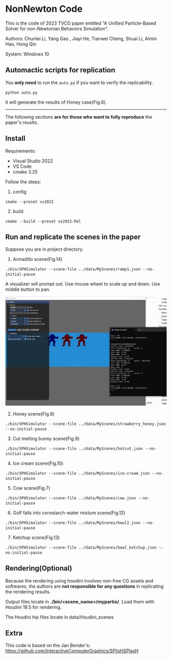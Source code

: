 # NonNewton Code
This is the code of 2023 TVCG paper entitled
"A Unified Particle-Based Solver for non-Newtonian Behaviors Simulation".

Authors: Chunlei Li, Yang Gao , Jiayi He, Tianwei Cheng, Shuai Li, Aimin Hao, Hong Qin

System: Windows 10

## Automactic scripts for replication

You **only need** to run the `auto.py` if you want to verify the replicability.

```
python auto.py
```

It will generate the results of Honey case(Fig.8).

---
The following sections **are for those who want to fully reproduce** the paper's reuslts.

## Install
Requirements:
- Visual Studio 2022
- VS Code
- cmake 3.25

Follow the steps:
1. config
```
cmake --preset vs2022
```
2. build
```
cmake --build --preset vs2022-Rel
```

## Run and replicate the scenes in the paper

Suppose you are in project directory.

1. Armadillo scene(Fig.14)
```
./bin/SPHSimulator --scene-file ../data/MyScenes/ramp1.json --no-initial-pause
```

A visualizer will prompt out. Use mouse wheel to scale up and down. Use middle button to pan.

![arma](image.png)

2. Honey scene(Fig.8)
```
./bin/SPHSimulator --scene-file ../data/MyScenes/strawberry_honey.json --no-initial-pause
```

3. Cut melting bunny scene(Fig.9)

```
./bin/SPHSimulator --scene-file ../data/MyScenes/hotcut.json --no-initial-pause
```

4. Ice cream scene(Fig.10)

```
./bin/SPHSimulator --scene-file ../data/MyScenes/ice-cream.json --no-initial-pause
```

5. Cow scene(Fig.7)

```
./bin/SPHSimulator --scene-file ../data/MyScenes/cow.json --no-initial-pause
```

6. Golf falls into cornstarch-water mixture scene(Fig.12)

```
./bin/SPHSimulator --scene-file ../data/MyScenes/bowl2.json --no-initial-pause
```

7. Ketchup scene(Fig.13)

```
./bin/SPHSimulator --scene-file ../data/MyScenes/bowl_ketchup.json --no-initial-pause
```

## Rendering(Optional)

Because the rendering using houdini involves non-free CG assets and softwares, the authors are **not responsible for any questions** in replicating the rendering results.

Output files locate in **./bin/<scene_name>/mypartio/**. Load them with Houdini 19.5 for rendering.

The Houdini hip files locate in data/Houdini_scenes


## Extra
This code is based on the Jan Bender's: https://github.com/InteractiveComputerGraphics/SPlisHSPlasH 
